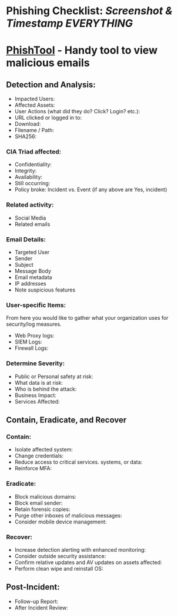 # Phishing Checklist: *Screenshot & Timestamp EVERYTHING*
# [PhishTool](https://app.phishtool.com/) - Handy tool to view malicious emails

## Detection and Analysis:
- Impacted Users:
- Affected Assets:
- User Actions (what did they do? Click? Login? etc.): 
- URL clicked or logged in to: 
- Download: 
- Filename / Path:
- SHA256: 

### CIA Triad affected:
- Confidentiality: 
- Integrity: 
- Availability: 
- Still occurring: 
- Policy broke: 
Incident vs. Event (if any above are Yes, incident)

### Related activity:
- Social Media 
- Related emails

### Email Details:
- Targeted User
- Sender
- Subject
- Message Body
- Email metadata
- IP addresses
- Note suspicious features

### User-specific Items:
From here you would like to gather what your organization uses for security/log measures.
- Web Proxy logs: 
- SIEM Logs: 
- Firewall Logs: 

### Determine Severity:
- Public or Personal safety at risk:
- What data is at risk:
- Who is behind the attack: 
- Business Impact: 
- Services Affected: 

## Contain, Eradicate, and Recover

### Contain:
- Isolate affected system:
- Change credentials: 
- Reduce access to critical services. systems, or data: 
- Reinforce MFA: 

### Eradicate:
- Block malicious domains: 
- Block email sender: 
- Retain forensic copies: 
- Purge other inboxes of malicious messages:
- Consider mobile device management: 

### Recover:
- Increase detection alerting with enhanced monitoring: 
- Consider outside security assistance: 
- Confirm relative updates and AV updates on assets affected:
- Perform clean wipe and reinstall OS: 

## Post-Incident:
- Follow-up Report:
- After Incident Review: 
